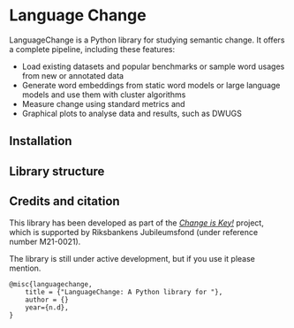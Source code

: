 # Language Change

LanguageChange is a Python library for studying semantic change. It offers a complete pipeline, including these features:

* Load existing datasets and popular benchmarks or sample word usages from new or annotated data
* Generate word embeddings from static word models or large language models and use them with cluster algorithms   
* Measure change using standard metrics and 
* Graphical plots to analyse data and results, such as DWUGS

## Installation

## Library structure 

## Credits and citation

This library has been developed as part of the [*Change is Key!*](https://www.changeiskey.org/) project, which is supported by Riksbankens Jubileumsfond (under reference number M21-0021).

The library is still under active development, but if you use it please mention.


```
@misc{languagechange,
    title = {"LanguageChange: A Python library for "},
    author = {} 
    year={n.d},
}
```

